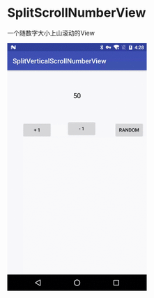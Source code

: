# SplitScrollNumberView

一个随数字大小上山滚动的View

![image](https://github.com/SunGuangjie/SplitScrollNumberView/blob/master/app/gif/device-2017-11-27-162836.gif)
